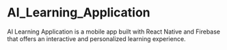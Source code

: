 # AI_Learning_Application
 AI Learning Application is a mobile app built with React Native and Firebase that offers an interactive and personalized learning experience.
